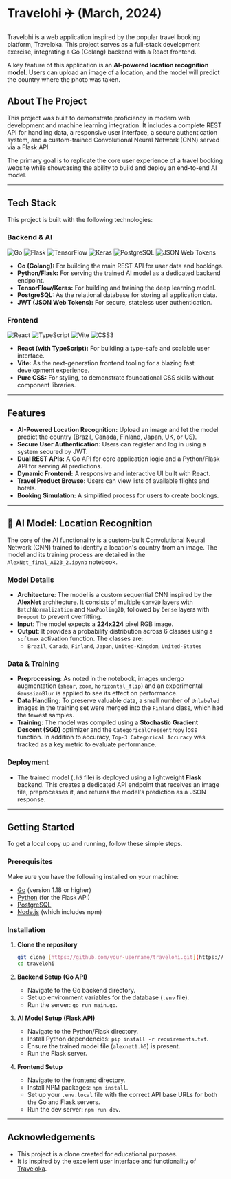 # Travelohi ✈️ (March, 2024)

Travelohi is a web application inspired by the popular travel booking platform, Traveloka. This project serves as a full-stack development exercise, integrating a Go (Golang) backend with a React frontend.

A key feature of this application is an **AI-powered location recognition model**. Users can upload an image of a location, and the model will predict the country where the photo was taken.

## About The Project

This project was built to demonstrate proficiency in modern web development and machine learning integration. It includes a complete REST API for handling data, a responsive user interface, a secure authentication system, and a custom-trained Convolutional Neural Network (CNN) served via a Flask API.

The primary goal is to replicate the core user experience of a travel booking website while showcasing the ability to build and deploy an end-to-end AI model.

---

## Tech Stack

This project is built with the following technologies:

### Backend & AI

![Go](https://img.shields.io/badge/go-%2300ADD8.svg?style=for-the-badge&logo=go&logoColor=white)
![Flask](https://img.shields.io/badge/flask-%23000.svg?style=for-the-badge&logo=flask&logoColor=white)
![TensorFlow](https://img.shields.io/badge/TensorFlow-%23FF6F00.svg?style=for-the-badge&logo=TensorFlow&logoColor=white)
![Keras](https://img.shields.io/badge/Keras-%23D00000.svg?style=for-the-badge&logo=Keras&logoColor=white)
![PostgreSQL](https://img.shields.io/badge/postgresql-%23316192.svg?style=for-the-badge&logo=postgresql&logoColor=white)
![JSON Web Tokens](https://img.shields.io/badge/JWT-black?style=for-the-badge&logo=JSON%20web%20tokens)

- **Go (Golang):** For building the main REST API for user data and bookings.
- **Python/Flask:** For serving the trained AI model as a dedicated backend endpoint.
- **TensorFlow/Keras:** For building and training the deep learning model.
- **PostgreSQL:** As the relational database for storing all application data.
- **JWT (JSON Web Tokens):** For secure, stateless user authentication.

### Frontend

![React](https://img.shields.io/badge/react-%2320232a.svg?style=for-the-badge&logo=react&logoColor=%2361DAFB)
![TypeScript](https://img.shields.io/badge/typescript-%23007ACC.svg?style=for-the-badge&logo=typescript&logoColor=white)
![Vite](https://img.shields.io/badge/vite-%23646CFF.svg?style=for-the-badge&logo=vite&logoColor=white)
![CSS3](https://img.shields.io/badge/css3-%231572B6.svg?style=for-the-badge&logo=css3&logoColor=white)

- **React (with TypeScript):** For building a type-safe and scalable user interface.
- **Vite:** As the next-generation frontend tooling for a blazing fast development experience.
- **Pure CSS:** For styling, to demonstrate foundational CSS skills without component libraries.

---

## Features

- **AI-Powered Location Recognition:** Upload an image and let the model predict the country (Brazil, Canada, Finland, Japan, UK, or US).
- **Secure User Authentication:** Users can register and log in using a system secured by JWT.
- **Dual REST APIs:** A Go API for core application logic and a Python/Flask API for serving AI predictions.
- **Dynamic Frontend:** A responsive and interactive UI built with React.
- **Travel Product Browse:** Users can view lists of available flights and hotels.
- **Booking Simulation:** A simplified process for users to create bookings.

---

## 🤖 AI Model: Location Recognition

The core of the AI functionality is a custom-built Convolutional Neural Network (CNN) trained to identify a location's country from an image. The model and its training process are detailed in the `AlexNet_final_AI23_2.ipynb` notebook.

### Model Details

- **Architecture**: The model is a custom sequential CNN inspired by the **AlexNet** architecture. It consists of multiple `Conv2D` layers with `BatchNormalization` and `MaxPooling2D`, followed by `Dense` layers with `Dropout` to prevent overfitting.
- **Input**: The model expects a **224x224** pixel RGB image.
- **Output**: It provides a probability distribution across 6 classes using a `softmax` activation function. The classes are:
  - `Brazil`, `Canada`, `Finland`, `Japan`, `United-Kingdom`, `United-States`

### Data & Training

- **Preprocessing**: As noted in the notebook, images undergo augmentation (`shear`, `zoom`, `horizontal_flip`) and an experimental `GaussianBlur` is applied to see its effect on performance.
- **Data Handling**: To preserve valuable data, a small number of `Unlabeled` images in the training set were merged into the `Finland` class, which had the fewest samples.
- **Training**: The model was compiled using a **Stochastic Gradient Descent (SGD)** optimizer and the `CategoricalCrossentropy` loss function. In addition to accuracy, `Top-3 Categorical Accuracy` was tracked as a key metric to evaluate performance.

### Deployment

- The trained model (`.h5` file) is deployed using a lightweight **Flask** backend. This creates a dedicated API endpoint that receives an image file, preprocesses it, and returns the model's prediction as a JSON response.

---

## Getting Started

To get a local copy up and running, follow these simple steps.

### Prerequisites

Make sure you have the following installed on your machine:

- [Go](https://golang.org/dl/) (version 1.18 or higher)
- [Python](https://www.python.org/downloads/) (for the Flask API)
- [PostgreSQL](https://www.postgresql.org/download/)
- [Node.js](https://nodejs.org/en/download/) (which includes npm)

### Installation

1.  **Clone the repository**

    ```sh
    git clone [https://github.com/your-username/travelohi.git](https://github.com/your-username/travelohi.git)
    cd travelohi
    ```

2.  **Backend Setup (Go API)**

    - Navigate to the Go backend directory.
    - Set up environment variables for the database (`.env` file).
    - Run the server: `go run main.go`.

3.  **AI Model Setup (Flask API)**

    - Navigate to the Python/Flask directory.
    - Install Python dependencies: `pip install -r requirements.txt`.
    - Ensure the trained model file (`alexnet1.h5`) is present.
    - Run the Flask server.

4.  **Frontend Setup**
    - Navigate to the frontend directory.
    - Install NPM packages: `npm install`.
    - Set up your `.env.local` file with the correct API base URLs for both the Go and Flask servers.
    - Run the dev server: `npm run dev`.

---

## Acknowledgements

- This project is a clone created for educational purposes.
- It is inspired by the excellent user interface and functionality of [Traveloka](https://www.traveloka.com).
